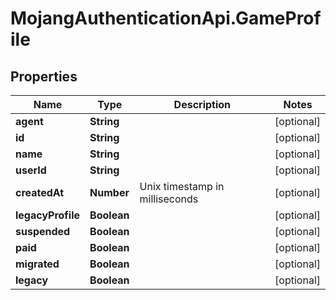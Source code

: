 # MojangAuthenticationApi.GameProfile

## Properties
Name | Type | Description | Notes
------------ | ------------- | ------------- | -------------
**agent** | **String** |  | [optional] 
**id** | **String** |  | [optional] 
**name** | **String** |  | [optional] 
**userId** | **String** |  | [optional] 
**createdAt** | **Number** | Unix timestamp in milliseconds | [optional] 
**legacyProfile** | **Boolean** |  | [optional] 
**suspended** | **Boolean** |  | [optional] 
**paid** | **Boolean** |  | [optional] 
**migrated** | **Boolean** |  | [optional] 
**legacy** | **Boolean** |  | [optional] 


